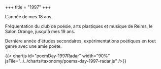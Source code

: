 +++
title = "1997"
+++

L'année de mes 18 ans.

Fréquentation du club de poésie, arts plastiques et musique de Reims, le Salon Orange, jusqu'à mes 19 ans.

Dernière année d'études secondaires, expérimentations poétiques en tout genre avec une amie poète.

{{< chartjs id="poemDay-1997Radar" width="90%" jsFile="../../charts/taxonomy/poems-day-1997-radar.js" />}}